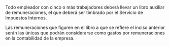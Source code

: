 Todo empleador con cinco o más trabajadores deberá llevar un libro auxiliar de remuneraciones, el que deberá ser timbrado por el Servicio de Impuestos Internos.

Las remuneraciones que figuren en el libro a que se refiere el inciso anterior serán las únicas que podrán considerarse como gastos por remuneraciones en la contabilidad de la empresa.